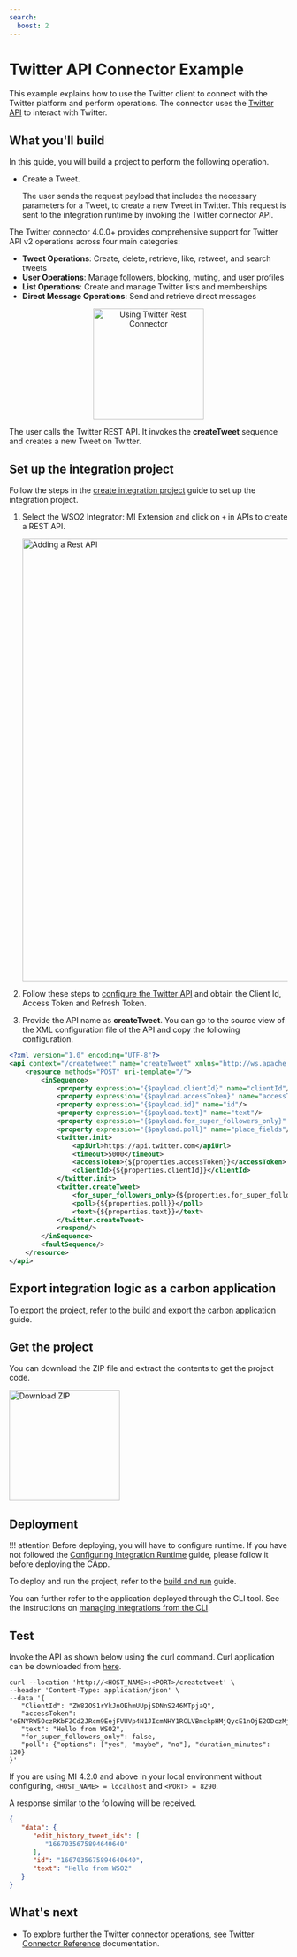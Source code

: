 ```yaml
---
search:
  boost: 2
---
```


# Twitter API Connector Example

This example explains how to use the Twitter client to connect with the Twitter platform and perform operations. The connector uses the [Twitter API](https://developer.twitter.com/en/docs/twitter-api) to interact with Twitter.

## What you'll build

In this guide, you will build a project to perform the following operation. 

* Create a Tweet.

     The user sends the request payload that includes the necessary parameters for a Tweet, to create a new Tweet in Twitter. This request is sent to the integration runtime by invoking the Twitter connector API.

The Twitter connector 4.0.0+ provides comprehensive support for Twitter API v2 operations across four main categories:
- **Tweet Operations**: Create, delete, retrieve, like, retweet, and search tweets
- **User Operations**: Manage followers, blocking, muting, and user profiles  
- **List Operations**: Create and manage Twitter lists and memberships
- **Direct Message Operations**: Send and retrieve direct messages 

<center><img src="{{base_path}}/assets/img/integrate/connectors/twitter-connector-store.png" title="Using Twitter Rest Connector" width="200" alt="Using Twitter Rest Connector"/></center>

The user calls the Twitter REST API. It invokes the **createTweet** sequence and creates a new Tweet on Twitter.

## Set up the integration project

Follow the steps in the [create integration project]({{base_path}}/develop/create-integration-project/) guide to set up the integration project.

1. Select the WSO2 Integrator: MI Extension and click on `+` in APIs to create a REST API.

    <img src="{{base_path}}/assets/img/integrate/connectors/twitter-api.png" title="Adding a Rest API" width="800" alt="Adding a Rest API"/>

2. Follow these steps to [configure the Twitter API]({{base_path}}/reference/connectors/twitter-connector/twitter-connector-credentials/) and obtain the Client Id, Access Token and Refresh Token.

4. Provide the API name as **createTweet**. You can go to the source view of the XML configuration file of the API and copy the following configuration. 

```xml
<?xml version="1.0" encoding="UTF-8"?>
<api context="/createtweet" name="createTweet" xmlns="http://ws.apache.org/ns/synapse">
    <resource methods="POST" uri-template="/">
        <inSequence>
            <property expression="{$payload.clientId}" name="clientId"/>
            <property expression="{$payload.accessToken}" name="accessToken"/>
            <property expression="{$payload.id}" name="id"/>
            <property expression="{$payload.text}" name="text"/>
            <property expression="{$payload.for_super_followers_only}" name="for_super_followers_only"/>
            <property expression="{$payload.poll}" name="place_fields"/>
            <twitter.init>
                <apiUrl>https://api.twitter.com</apiUrl>
                <timeout>5000</timeout>
                <accessToken>{${properties.accessToken}}</accessToken>
                <clientId>{${properties.clientId}}</clientId>
            </twitter.init>
            <twitter.createTweet>
                <for_super_followers_only>{${properties.for_super_followers_only}}</for_super_followers_only>
                <poll>{${properties.poll}}</poll>
                <text>{${properties.text}}</text>
            </twitter.createTweet>
            <respond/>
        </inSequence>
        <faultSequence/>
    </resource>
</api>
```

## Export integration logic as a carbon application

To export the project, refer to the [build and export the carbon application]({{base_path}}/develop/deploy-artifacts/#build-and-export-the-carbon-application) guide. 

## Get the project

You can download the ZIP file and extract the contents to get the project code.

<a href="{{base_path}}/assets/attachments/connectors/twitter-connector.zip">
    <img src="{{base_path}}/assets/img/integrate/connectors/download-zip.png" width="200" alt="Download ZIP">
</a>

## Deployment

!!! attention
        Before deploying, you will have to configure runtime. If you have not followed the [Configuring Integration Runtime]({{base_path}}/reference/connectors/twitter-connector/twitter-connector-configuration/) guide, please follow it before deploying the CApp.

To deploy and run the project, refer to the [build and run]({{base_path}}/develop/deploy-artifacts/#build-and-run) guide.

You can further refer to the application deployed through the CLI tool. See the instructions on [managing integrations from the CLI]({{base_path}}/observe-and-manage/managing-integrations-with-micli).

## Test
Invoke the API as shown below using the curl command. Curl application can be downloaded from [here](https://curl.haxx.se/download.html).

```
curl --location 'http://<HOST_NAME>:<PORT>/createtweet' \
--header 'Content-Type: application/json' \
--data '{
   "ClientId": "ZW82OS1rYkJnOEhmUUpjSDNnS246MTpjaQ",
   "accessToken": "eENYRW5OczRKbFZCd2JRcm9EejFVUVp4N1JIcmNHY1RCLVBmckpHMjQycE1nOjE2ODczMjcxMzk4NjY6MTowOmF0OjE",
   "text": "Hello from WSO2",
   "for_super_followers_only": false,
   "poll": {"options": ["yes", "maybe", "no"], "duration_minutes": 120}
}'
```
If you are using MI 4.2.0 and above in your local environment without configuring, `<HOST_NAME> = localhost` and `<PORT> = 8290`.

A response similar to the following will be received.

```json
{
   "data": {
      "edit_history_tweet_ids": [
         "1667035675894640640"
      ],
      "id": "1667035675894640640",
      "text": "Hello from WSO2"
   }
}
```

## What's next

* To explore further the Twitter connector operations, see [Twitter Connector Reference]({{base_path}}/reference/connectors/twitter-connector/twitter-connector-reference/) documentation.
